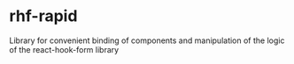 # rhf-rapid

Library for convenient binding of components and manipulation of the logic of the react-hook-form library
